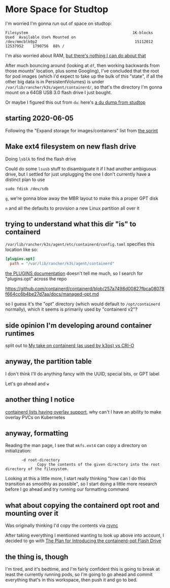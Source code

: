 # More Space for Studtop

I'm worried I'm gonna run out of space on studtop:

```
Filesystem                                              1K-blocks     Used  Available Use% Mounted on
/dev/mmcblk0p2                                           15112012 12537952    1790756  88% /
```

I'm also worried about RAM, [but there's nothing I can do about that](3f468977-84d8-45f5-9381-408fc7c6adab.md)

After much bouncing around (looking at `df`, then working backwards from those mounts' location, plus some Googling), I've concluded that the root for pod images (which I'd expect to take up the bulk of this "state", if all the other big data is in PersistentVolumes) is under `/var/lib/rancher/k3s/agent/containerd/`, so that's the directory I'm gonna mount on a 64GB USB 3.0 flash drive I just bought.

Or maybe I figured this out from `du`: here's [a du dump from studtop](cf88df7b-a4a6-4c1a-94bf-f723def4ade9.md)

## starting 2020-06-05

Following the "Expand storage for images/containers" list from [the sprint](0797b86d-85be-439b-8b5f-c5477026a8b8.md)

## Make ext4 filesystem on new flash drive

Doing `lsblk` to find the flash drive

Could do some `lsusb` stuff to disambiguate it if I had another ambiguous drive, but I settled for just unplugging the one I don't currently have a distinct plan to use

`sudo fdisk /dev/sdb`

`g`, we're gonna blow away the MBR layout to make this a proper GPT disk

`n` and all the defaults to provision a new Linux partition all over it

## trying to understand what this dir "is" to containerd

`/var/lib/rancher/k3s/agent/etc/containerd/config.toml` specifies this location like so:

```toml
[plugins.opt]
  path = "/var/lib/rancher/k3s/agent/containerd"
```

[the PLUGINS documentation](https://github.com/containerd/containerd/blob/master/PLUGINS.md) doesn't tell me much, so I search for "plugins.opt" across the repo

https://github.com/containerd/containerd/blob/257a7498d00827fbca08078f664cc6b4be27d7aa/docs/managed-opt.md

so I guess it's the "opt" directory (which would default to `/opt/containerd` normally), which it seems is primarily used by "containerd v2"?

## side opinion I'm developing around container runtimes

split out to [My take on containerd (as used by k3os) vs CRI-O](a18cb8c1-3ed3-4170-970d-3acce5136dcd.md)

## anyway, the partition table

I don't think I'll do anything fancy with the UUID, special bits, or GPT label

Let's go ahead and `w`

## another thing I notice

[containerd lists having overlay support](https://github.com/containerd/containerd#root-filesystems), why can't I have an ability to make overlay PVCs on Kubernetes

## anyway, formatting

Reading the man page, I see that `mkfs.ext4` can copy a directory on initialization:

```
       -d root-directory
              Copy the contents of the given directory into the root directory of the filesystem.
```

Looking at this a little more, I start really thinking "how can I do this transition as smoothly as possible", so I start doing a little more research before I go ahead and try running our formatting command

## what about copying the containerd opt root and mounting over it

Was originally thinking I'd copy the contents via [rsync](https://unix.stackexchange.com/a/392545/7733)

After taking everything I mentioned wanting to look up above into account, I decided to go with [The Plan for Introducing the containerd-opt Flash Drive](c8dc2bdd-4e39-4b37-88c5-dc1d29415557.md)

## the thing is, though

I'm tired, and it's bedtime, and I'm fairly confident this is going to break at least the currently running pods, so I'm going to go ahead and commit everything that's in this workspace, then push it and go to bed.
